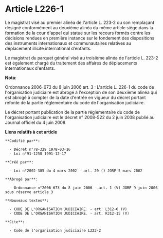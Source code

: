 # Article L226-1

Le magistrat visé au premier alinéa de l'article L. 223-2 ou son remplaçant désigné conformément au deuxième alinéa du même
article siège dans la formation de la cour d'appel qui statue sur les recours formés contre les décisions rendues en première
instance sur le fondement des dispositions des instruments internationaux et communautaires relatives au déplacement illicite
international d'enfants.

Le magistrat du parquet général visé au troisième alinéa de l'article L. 223-2 est également chargé du traitement des
affaires de déplacements internationaux d'enfants.

**Nota:**

Ordonnance 2006-673 du 8 juin 2006 art. 3 : L'article L. 226-1 du code de l'organisation judiciaire est abrogé à l'exception
de son deuxième alinéa qui est abrogé à compter de la date d'entrée en vigueur du décret portant refonte de la partie
réglementaire du code de l'organisation judiciaire.

Le décret portant publication de la partie réglementaire du code de l'organisation judiciaire est le décret n° 2008-522 du 2
juin 2008 publié au Journal officiel du 4 juin 2008.

**Liens relatifs à cet article**

	**Codifié par**:

	  - Décret n°78-329 1978-03-16
	  - Loi n°91-1258 1991-12-17

	**Créé par**:

	  - Loi n°2002-305 du 4 mars 2002 - art. 20 () JORF 5 mars 2002

	**Abrogé par**:

	  - Ordonnance n°2006-673 du 8 juin 2006 - art. 1 (V) JORF 9 juin 2006 sous réserve article 3

	**Nouveaux textes**:

	  - CODE DE L'ORGANISATION JUDICIAIRE. - art. L312-6 (V)
	  - CODE DE L'ORGANISATION JUDICIAIRE. - art. R312-15 (V)

	**Cite**:

	  - Code de l'organisation judiciaire L223-2
